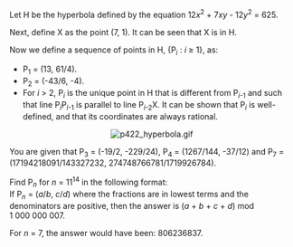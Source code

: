<p>Let H be the hyperbola defined by the equation 12<var>x</var><sup>2</sup> + 7<var>x</var><var>y</var> - 12<var>y</var><sup>2</sup> = 625.</p>

<p>Next, define X as the point (7, 1). It can be seen that X is in H.</p>

<p>Now we define a sequence of points in H, {P<sub><var>i</var></sub> : <var>i</var> ≥ 1}, as:
</p><ul><li> P<sub>1</sub> = (13, 61/4).
</li><li> P<sub>2</sub> = (-43/6, -4).
</li><li> For <var>i</var> &gt; 2, P<sub><var>i</var></sub> is the unique point in H that is different from P<sub><var>i</var>-1</sub> and such that line P<sub><var>i</var></sub>P<sub><var>i</var>-1</sub> is parallel to line P<sub><var>i</var>-2</sub>X. It can be shown that P<sub><var>i</var></sub> is well-defined, and that its coordinates are always rational.
</li></ul>
<div style="text-align:center;"><img src="project/images/p422_hyperbola.gif" class="dark_img" alt="p422_hyperbola.gif" /></div>
<p>You are given that P<sub>3</sub>  = (-19/2, -229/24), P<sub>4</sub> = (1267/144, -37/12) and P<sub>7</sub> = (17194218091/143327232, 274748766781/1719926784).</p>

<p>Find P<sub><var>n</var></sub> for <var>n</var> = 11<sup>14</sup> in the following format:<br />If P<sub><var>n</var></sub> = (<var>a</var>/<var>b</var>, <var>c</var>/<var>d</var>) where the fractions are in lowest terms and the denominators are positive, then the answer is (<var>a</var> + <var>b</var> + <var>c</var> + <var>d</var>) mod 1 000 000 007.</p>

<p>For <var>n</var> = 7, the answer would have been: 806236837.</p>
